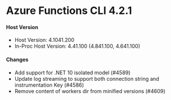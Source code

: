 # Azure Functions CLI 4.2.1

#### Host Version

- Host Version: 4.1041.200
- In-Proc Host Version: 4.41.100 (4.841.100,  4.641.100)

#### Changes

- Add support for .NET 10 isolated model (#4589)
- Update log streaming to support both connection string and instrumentation Key (#4586)
- Remove content of workers dir from minified versions (#4609)
